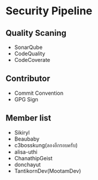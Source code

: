 # Security Pipeline

## Quality Scaning

- SonarQube
- CodeQuality
- CodeCoverate

## Contributor

- Commit Convention
- GPG Sign

## Member list

- Sikiryl
- Beaubaby
- c3bosskung(ลองอีกรอบครับ)
- alisa-uthi
- ChanathipGeist
- donchayut
- TantikornDev(MootamDev)

